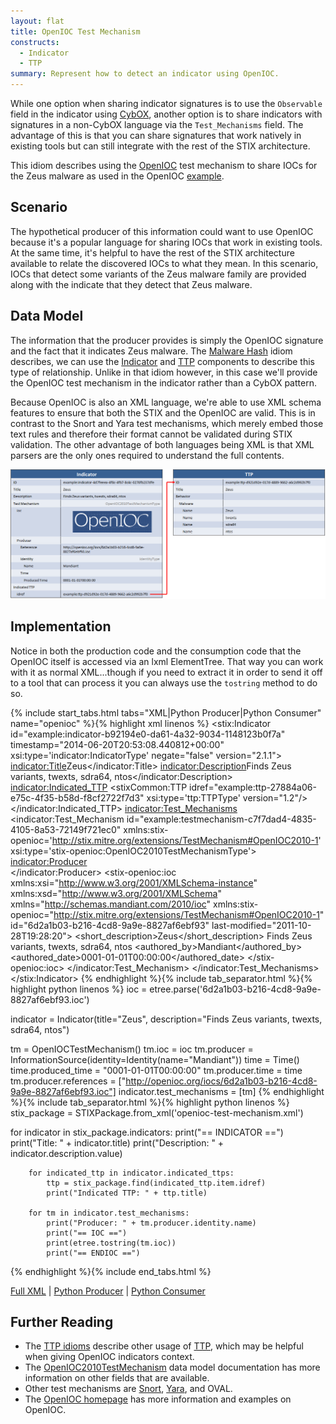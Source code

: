 ```yaml
---
layout: flat
title: OpenIOC Test Mechanism
constructs:
  - Indicator
  - TTP
summary: Represent how to detect an indicator using OpenIOC.
---
```


While one option when sharing indicator signatures is to use the `Observable` field in the indicator using [CybOX](https://cyboxproject.github.io/), another option is to share indicators with signatures in a non-CybOX language via the `Test_Mechanisms` field. The advantage of this is that you can share signatures that work natively in existing tools but can still integrate with the rest of the STIX architecture.

This idiom describes using the [OpenIOC](http://openioc.org/) test mechanism to share IOCs for the Zeus malware as used in the OpenIOC [example](http://openioc.org/iocs/6d2a1b03-b216-4cd8-9a9e-8827af6ebf93.ioc).

## Scenario

The hypothetical producer of this information could want to use OpenIOC because it's a popular language for sharing IOCs that work in existing tools. At the same time, it's helpful to have the rest of the STIX architecture available to relate the discovered IOCs to what they mean. In this scenario, IOCs that detect some variants of the Zeus malware family are provided along with the indicate that they detect that Zeus malware.

## Data Model

The information that the producer provides is simply the OpenIOC signature and the fact that it indicates Zeus malware. The [Malware Hash](../malware-hash/) idiom describes, we can use the [Indicator](/data-model/{{site.current_version}}/indicator/IndicatorType) and [TTP](/data-model/{{site.current_version}}/ttp/TTPType) components to describe this type of relationship. Unlike in that idiom however, in this case we'll provide the OpenIOC test mechanism in the indicator rather than a CybOX pattern.

Because OpenIOC is also an XML language, we're able to use XML schema features to ensure that both the STIX and the OpenIOC are valid. This is in contrast to the Snort and Yara test mechanisms, which merely embed those text rules and therefore their format cannot be validated during STIX validation. The other advantage of both languages being XML is that XML parsers are the only ones required to understand the full contents.

<img src="diagram.png" alt="OpenIOC Test Mechanism" />

## Implementation

Notice in both the production code and the consumption code that the OpenIOC itself is accessed via an lxml ElementTree. That way you can work with it as normal XML...though if you need to extract it in order to send it off to a tool that can process it you can always use the `tostring` method to do so.

{% include start_tabs.html tabs="XML|Python Producer|Python Consumer" name="openioc" %}{% highlight xml linenos %}
<stix:Indicator id="example:indicator-b92194e0-da61-4a32-9034-1148123b0f7a" timestamp="2014-06-20T20:53:08.440812+00:00" xsi:type='indicator:IndicatorType' negate="false" version="2.1.1">
    <indicator:Title>Zeus</indicator:Title>
    <indicator:Description>Finds Zeus variants, twexts, sdra64, ntos</indicator:Description>
    <indicator:Indicated_TTP>
        <stixCommon:TTP idref="example:ttp-27884a06-e75c-4f35-b58d-f8cf2722f7d3" xsi:type='ttp:TTPType' version="1.2"/>
    </indicator:Indicated_TTP>
    <indicator:Test_Mechanisms>
        <indicator:Test_Mechanism id="example:testmechanism-c7f7dad4-4835-4105-8a53-72149f721ec0" xmlns:stix-openioc='http://stix.mitre.org/extensions/TestMechanism#OpenIOC2010-1' xsi:type='stix-openioc:OpenIOC2010TestMechanismType'>
          <indicator:Producer>
            <!-- snip -->      
          </indicator:Producer>
          <stix-openioc:ioc xmlns:xsi="http://www.w3.org/2001/XMLSchema-instance" xmlns:xsd="http://www.w3.org/2001/XMLSchema" xmlns="http://schemas.mandiant.com/2010/ioc" xmlns:stix-openioc="http://stix.mitre.org/extensions/TestMechanism#OpenIOC2010-1" id="6d2a1b03-b216-4cd8-9a9e-8827af6ebf93" last-modified="2011-10-28T19:28:20">
              <short_description>Zeus</short_description>
              <description>Finds Zeus variants, twexts, sdra64, ntos</description>
              <keywords/>
              <authored_by>Mandiant</authored_by>
              <authored_date>0001-01-01T00:00:00</authored_date>
              <links/>
            <definition>
              <!-- snip - full IOC content would go here - snip -->
            </definition>
          </stix-openioc:ioc>
        </indicator:Test_Mechanism>
    </indicator:Test_Mechanisms>
</stix:Indicator>
{% endhighlight %}{% include tab_separator.html %}{% highlight python linenos %}
ioc = etree.parse('6d2a1b03-b216-4cd8-9a9e-8827af6ebf93.ioc')

indicator = Indicator(title="Zeus", description="Finds Zeus variants, twexts, sdra64, ntos")

tm = OpenIOCTestMechanism()
tm.ioc = ioc
tm.producer = InformationSource(identity=Identity(name="Mandiant"))
time = Time()
time.produced_time = "0001-01-01T00:00:00"
tm.producer.time = time
tm.producer.references = ["http://openioc.org/iocs/6d2a1b03-b216-4cd8-9a9e-8827af6ebf93.ioc"]
indicator.test_mechanisms = [tm]
{% endhighlight %}{% include tab_separator.html %}{% highlight python linenos %}
stix_package = STIXPackage.from_xml('openioc-test-mechanism.xml')

for indicator in stix_package.indicators:
    print("== INDICATOR ==")
        print("Title: " + indicator.title)
        print("Description: " + indicator.description.value)

        for indicated_ttp in indicator.indicated_ttps:
            ttp = stix_package.find(indicated_ttp.item.idref) 
            print("Indicated TTP: " + ttp.title)

        for tm in indicator.test_mechanisms:
            print("Producer: " + tm.producer.identity.name)
            print("== IOC ==")
            print(etree.tostring(tm.ioc))
            print("== ENDIOC ==")
{% endhighlight %}{% include end_tabs.html %}

[Full XML](openioc-test-mechanism.xml) | [Python Producer](openioc-test-mechanism-producer.py) | [Python Consumer](openioc-test-mechanism-consumer.py)

## Further Reading

* The [TTP idioms](../#ttp) describe other usage of [TTP](/data-model/{{site.current_version}}/ttp/TTPType), which may be helpful when giving OpenIOC indicators context.
* The [OpenIOC2010TestMechanism](/data-model/{{site.current_version}}/stix-openioc/OpenIOC2010TestMechanismType/) data model documentation has more information on other fields that are available.
* Other test mechanisms are [Snort](../snort-test-mechanism), [Yara](../yara-test-mechanism), and OVAL.
* The [OpenIOC homepage](http://openioc.org/) has more information and examples on OpenIOC.
